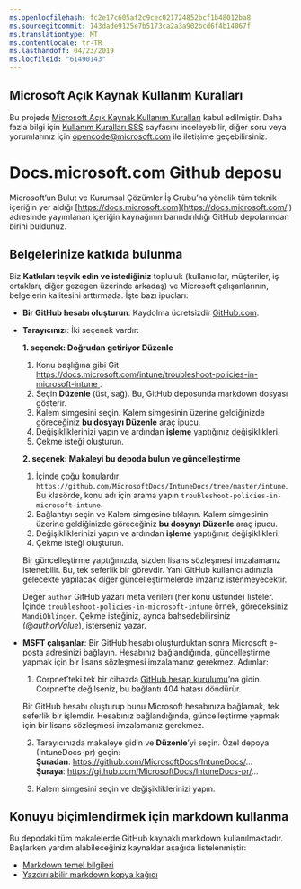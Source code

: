 ```yaml
---
ms.openlocfilehash: fc2e17c605af2c9cec021724852bcf1b48012ba8
ms.sourcegitcommit: 143dade9125e7b5173ca2a3a902bcd6f4b14067f
ms.translationtype: MT
ms.contentlocale: tr-TR
ms.lasthandoff: 04/23/2019
ms.locfileid: "61490143"
---
```

## <a name="microsoft-open-source-code-of-conduct"></a>Microsoft Açık Kaynak Kullanım Kuralları

Bu projede [Microsoft Açık Kaynak Kullanım Kuralları](https://opensource.microsoft.com/codeofconduct/) kabul edilmiştir.
Daha fazla bilgi için [Kullanım Kuralları SSS](https://opensource.microsoft.com/codeofconduct/faq/) sayfasını inceleyebilir, diğer soru veya yorumlarınız için [opencode@microsoft.com](mailto:opencode@microsoft.com) ile iletişime geçebilirsiniz.

# <a name="docsmicrosoftcom-github-repository"></a>Docs.microsoft.com Github deposu

Microsoft’un Bulut ve Kurumsal Çözümler İş Grubu’na yönelik tüm teknik içeriğin yer aldığı [https://docs.microsoft.com](https://docs.microsoft.com/.) adresinde yayımlanan içeriğin kaynağının barındırıldığı GitHub depolarından birini buldunuz.

## <a name="contribute-to-your-documentation"></a>Belgelerinize katkıda bulunma
Biz **Katkıları teşvik edin ve istediğiniz** topluluk (kullanıcılar, müşteriler, iş ortakları, diğer gezegen üzerinde arkadaş) ve Microsoft çalışanlarının, belgelerin kalitesini arttırmada. İşte bazı ipuçları:

* **Bir GitHub hesabı oluşturun**: Kaydolma ücretsizdir [GitHub.com](https://www.github.com).

* **Tarayıcınızı**: İki seçenek vardır: 

    **1. seçenek: Doğrudan getiriyor Düzenle**  
    1. Konu başlığına gibi Git [ https://docs.microsoft.com/intune/troubleshoot-policies-in-microsoft-intune ](https://docs.microsoft.com/ntune/troubleshoot-policies-in-microsoft-intune). 
    2. Seçin **Düzenle** (üst, sağ). Bu, GitHub deposunda markdown dosyası gösterir.
    3. Kalem simgesini seçin. Kalem simgesinin üzerine geldiğinizde göreceğiniz **bu dosyayı Düzenle** araç ipucu. 
    4. Değişikliklerinizi yapın ve ardından **işleme** yaptığınız değişiklikleri. 
    5. Çekme isteği oluşturun.
    
    **2. seçenek: Makaleyi bu depoda bulun ve güncelleştirme**  
    1.  İçinde çoğu konulardır `https://github.com/MicrosoftDocs/IntuneDocs/tree/master/intune`. Bu klasörde, konu adı için arama yapın `troubleshoot-policies-in-microsoft-intune`. 
    2. Bağlantıyı seçin ve Kalem simgesine tıklayın. Kalem simgesinin üzerine geldiğinizde göreceğiniz **bu dosyayı Düzenle** araç ipucu. 
    3. Değişikliklerinizi yapın ve ardından **işleme** yaptığınız değişiklikleri. 
    4. Çekme isteği oluşturun. 

  Bir güncelleştirme yaptığınızda, sizden lisans sözleşmesi imzalamanız istenebilir. Bu, tek seferlik bir görevdir. Yani GitHub kullanıcı adınızla gelecekte yapılacak diğer güncelleştirmelerde imzanız istenmeyecektir. 
  
  Değer `author` GitHub yazarı meta verileri (her konu üstünde) listeler. İçinde `troubleshoot-policies-in-microsoft-intune` örnek, göreceksiniz `MandiOhlinger`. Çekme isteğiniz, ayrıca bahsedebilirsiniz (@*authorValue*), isterseniz yazar.
  
* **MSFT çalışanlar**: Bir GitHub hesabı oluşturduktan sonra Microsoft e-posta adresinizi bağlayın. Hesabınız bağlandığında, güncelleştirme yapmak için bir lisans sözleşmesi imzalamanız gerekmez. Adımlar:

  1. Corpnet’teki tek bir cihazda [GitHub hesap kurulumu](https://review.docs.microsoft.com/en-us/help/contribute/contribute-get-started-setup-github?branch=master)’na gidin. Corpnet’te değilseniz, bu bağlantı 404 hatası döndürür.
  
    Bir GitHub hesabı oluşturup bunu Microsoft hesabınıza bağlamak, tek seferlik bir işlemdir. Hesabınız bağlandığında, güncelleştirme yapmak için bir lisans sözleşmesi imzalamanız gerekmez. 

  2. Tarayıcınızda makaleye gidin ve **Düzenle**’yi seçin. Özel depoya (IntuneDocs-pr) geçin:  
    **Şuradan**: https://github.com/MicrosoftDocs/IntuneDocs/...  
    **Şuraya**: https://github.com/MicrosoftDocs/IntuneDocs-pr/...
  
  3. Kalem simgesini seçin ve değişikliklerinizi yapın. 

## <a name="use-markdown-to-format-your-topic"></a>Konuyu biçimlendirmek için markdown kullanma
Bu depodaki tüm makalelerde GitHub kaynaklı markdown kullanılmaktadır. Başlarken yardım alabileceğiniz kaynaklar aşağıda listelenmiştir:

* [Markdown temel bilgileri](https://help.github.com/articles/basic-writing-and-formatting-syntax/)
* [Yazdırılabilir markdown kopya kağıdı](https://guides.github.com/pdfs/markdown-cheatsheet-online.pdf)
